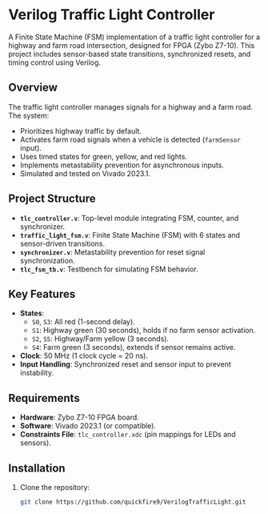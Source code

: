 # Verilog Traffic Light Controller

A Finite State Machine (FSM) implementation of a traffic light controller for a highway and farm road intersection, designed for FPGA (Zybo Z7-10). This project includes sensor-based state transitions, synchronized resets, and timing control using Verilog.

## Overview
The traffic light controller manages signals for a highway and a farm road. The system:
- Prioritizes highway traffic by default.
- Activates farm road signals when a vehicle is detected (`farmSensor` input).
- Uses timed states for green, yellow, and red lights.
- Implements metastability prevention for asynchronous inputs.
- Simulated and tested on Vivado 2023.1.

## Project Structure
- **`tlc_controller.v`**: Top-level module integrating FSM, counter, and synchronizer.
- **`traffic_light_fsm.v`**: Finite State Machine (FSM) with 6 states and sensor-driven transitions.
- **`synchronizer.v`**: Metastability prevention for reset signal synchronization.
- **`tlc_fsm_tb.v`**: Testbench for simulating FSM behavior.
## Key Features
- **States**:
  - `S0`, `S3`: All red (1-second delay).
  - `S1`: Highway green (30 seconds), holds if no farm sensor activation.
  - `S2`, `S5`: Highway/Farm yellow (3 seconds).
  - `S4`: Farm green (3 seconds), extends if sensor remains active.
- **Clock**: 50 MHz (1 clock cycle = 20 ns).
- **Input Handling**: Synchronized reset and sensor input to prevent instability.

## Requirements
- **Hardware**: Zybo Z7-10 FPGA board.
- **Software**: Vivado 2023.1 (or compatible).
- **Constraints File**: `tlc_controller.xdc` (pin mappings for LEDs and sensors).

## Installation
1. Clone the repository:
   ```bash
   git clone https://github.com/quickfire9/VerilogTrafficLight.git

